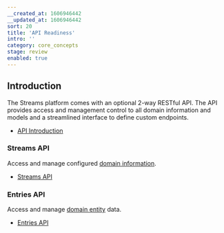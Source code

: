 ```yaml
---
__created_at: 1606946442
__updated_at: 1606946442
sort: 20
title: 'API Readiness'
intro: ''
category: core_concepts
stage: review
enabled: true
---
```

## Introduction

The Streams platform comes with an optional 2-way RESTful API. The API provides access and management control to all domain information and models and a streamlined interface to define custom endpoints.

- [API Introduction](api/introduction)

### Streams API

Access and manage configured [domain information](streams#domain-information).

- [Streams API](api/streams)

### Entries API

Access and manage [domain entity](streams#domain-entities) data.

- [Entries API](api/entries)